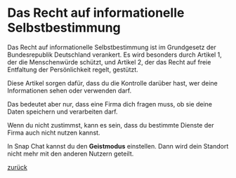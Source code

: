 <meta charset="utf-8" />
  <title>Snap Map</title>
  <link rel="stylesheet" href="https://Hi2272.github.io/StyleMD.css">

# Das Recht auf informationelle Selbstbestimmung

 Das Recht auf informationelle Selbstbestimmung ist im Grundgesetz der Bundesrepublik Deutschland verankert. Es wird besonders durch Artikel 1, der die Menschenwürde schützt, und Artikel 2, der das Recht auf freie Entfaltung der Persönlichkeit regelt, gestützt.  
 
 Diese Artikel sorgen dafür, dass du die Kontrolle darüber hast, wer deine Informationen sehen oder verwenden darf.

 Das bedeutet aber nur, dass eine Firma dich fragen muss, ob sie deine Daten speichern und verarbeiten darf. 

 Wenn du nicht zustimmst, kann es sein, dass du bestimmte Dienste der Firma auch nicht nutzen kannst.  

 In Snap Chat kannst du den **Geistmodus** einstellen. Dann wird dein Standort nicht mehr mit den anderen Nutzern geteilt.  
 

[zurück](../../../index.html)